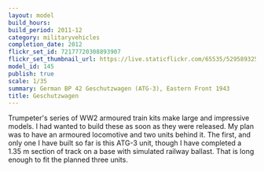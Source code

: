 ```yaml
---
layout: model
build_hours: 
build_period: 2011-12
category: militaryvehicles
completion_date: 2012
flickr_set_id: 72177720308893907
flickr_set_thumbnail_url: https://live.staticflickr.com/65535/52958932578_0376863b14_m.jpg
model_id: 145
publish: true
scale: 1/35
summary: German BP 42 Geschutzwagen (ATG-3), Eastern Front 1943
title: Geschutzwagen
---
```


Trumpeter's series of WW2 armoured train kits make large and impressive models. I had wanted to build these as soon as they were released. My plan was to have an armoured locomotive and two units behind it. The first, and only one I have built so far is this ATG-3 unit, though I have completed a 1.35 m section of track on a base with simulated railway ballast. That is long enough to fit the planned three units.
